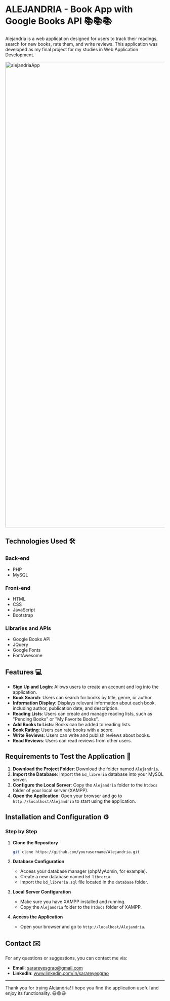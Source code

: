 
# ALEJANDRIA - Book App with Google Books API 📚📚📚

Alejandria is a web application designed for users to track their readings, search for new books, rate them, and write reviews. This application was developed as my final project for my studies in Web Application Development.

<img width="1469" alt="alejandriaApp" src="https://github.com/sararg-dev/bookApp/assets/172597801/209cf215-ff71-49b7-997d-933f676d74d2">



## Technologies Used 🛠️

### Back-end
- PHP
- MySQL

### Front-end
- HTML
- CSS
- JavaScript
- Bootstrap

### Libraries and APIs
- Google Books API
- JQuery
- Google Fonts
- FontAwesome

## Features 💻
- **Sign Up and Login**: Allows users to create an account and log into the application.
- **Book Search**: Users can search for books by title, genre, or author.
- **Information Display**: Displays relevant information about each book, including author, publication date, and description.
- **Reading Lists**: Users can create and manage reading lists, such as "Pending Books" or "My Favorite Books".
- **Add Books to Lists**: Books can be added to reading lists.
- **Book Rating**: Users can rate books with a score.
- **Write Reviews**: Users can write and publish reviews about books.
- **Read Reviews**: Users can read reviews from other users.

## Requirements to Test the Application 📝
1. **Download the Project Folder**: Download the folder named `Alejandria`.
2. **Import the Database**: Import the `bd_libreria` database into your MySQL server.
3. **Configure the Local Server**: Copy the `Alejandria` folder to the `htdocs` folder of your local server (XAMPP).
4. **Open the Application**: Open your browser and go to `http://localhost/Alejandria` to start using the application.

## Installation and Configuration ⚙️

### Step by Step

1. **Clone the Repository**
    ```sh
    git clone https://github.com/yourusername/Alejandria.git
    ```
2. **Database Configuration**
    - Access your database manager (phpMyAdmin, for example).
    - Create a new database named `bd_libreria`.
    - Import the `bd_libreria.sql` file located in the `database` folder.

3. **Local Server Configuration**
    - Make sure you have XAMPP installed and running.
    - Copy the `Alejandria` folder to the `htdocs` folder of XAMPP.

4. **Access the Application**
    - Open your browser and go to `http://localhost/Alejandria`.

## Contact ✉️

For any questions or suggestions, you can contact me via:
- **Email**: sarareyesgrao@gmail.com
- **LinkedIn**: www.linkedin.com/in/sarareyesgrao

---

Thank you for trying Alejandria! I hope you find the application useful and enjoy its functionality. 😃😃😃
